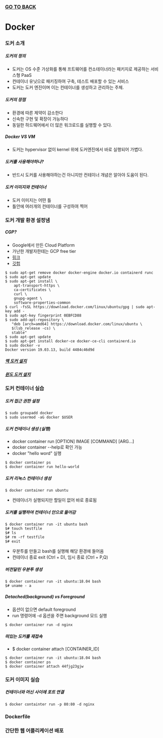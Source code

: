 ### [GO TO BACK](../../../README.md)
# Docker

### 도커 소개
##### 도커의 정의
- 도커는 OS 수준 가상화를 통해 프트웨어를 컨소테이너라는 패키지로 제공하는 서비스형 PaaS
- 컨테이너 유닛으로 패키징하여 구축, 테스트 배포할 수 있는 서비스
- 도커는 도커 엔진이며 이는 컨테이너를 생성하고 관리하는 주체.
##### 도커의 장점
- 환경에 따른 제약이 감소한다
- 신속한 구현 및 확장이 가능하다
- 동일한 하드웨어에서 더 많은 워크로드를 실행할 수 있다.
##### Docker VS VM
- 도커는 hypervisor 없이 kernel 위에 도커엔진에서 바로 실행되어 가볍다.
##### 도커를 사용해야하나?
- 반드시 도커를 사용해야하는건 아니지만 컨테이너 개념은 알아야 도움이 된다.
##### 도커 이미지와 컨테이너 
- 도커 이미지는 어떤 틀
- 틀안에 여러개의 컨테이너를 구성하여 찍어

### 도커 개발 환경 설정냄
##### CGP?
- Google에서 만든 Cloud Platform
- 가난한 개발자한테는 GCP free tier
- [링크](https://medium.com/@jwlee98/gcp-가난한-개ㅐ발잘를-위)
- [깃헙](https://github.com/seunghokimj/docker-hands-on)

```shell script
$ sudo apt-get remove docker docker-engine docker.io containerd runc
$ sudo apt-get update
$ sudo apt-get install \
    apt-transport-https \
    ca-certificates \
    curl \
    gnupg-agent \
    software-properties-common
$ curl -fsSL https://download.docker.com/linux/ubuntu/gpg | sudo apt-key add -
$ sudo apt-key fingerprint 0EBFCD88
$ sudo add-apt-repository \
   "deb [arch=amd64] https://download.docker.com/linux/ubuntu \
   $(lsb_release -cs) \
   stable"
$ sudo apt-get update
$ sudo apt-get install docker-ce docker-ce-cli containerd.io
$ sudo docker -v
Docker version 19.03.13, build 4484c46d9d
```
##### [맥 도커 설치](https://docs.docker.com/docker-for-mac/install/)
##### [윈도 도커 설치](https://docs.docker.com/docker-for-windows/install/)

### 도커 컨테이너 실습
##### 도커 접근 권한 설정
```shell script
$ sudo groupadd docker
$ sudo usermod -aG docker $USER
```
##### 도커 컨테이너 생성 (실행)
- docker container run [OPTION] IMAGE [COMMAND] [ARG...]
- docker container --help로 확인 가능
- docker "hello word" 실행 
```shell script
$ docker container ps
$ docker container run hello-world
```

##### 도커 리눅스 컨테이너 생성
```shell script
$ docker container run ubuntu
```
- 컨테이너가 실행되지만 할일이 없어 바로 종료됨

##### 도커를 실행하여 컨테이너 안으로 들어감 
```shell script
$ docker container run -it ubuntu bash
$# touch testfile
$# ls
$# rm -rf testfile
$# exit
```
- 우분투를 만들고 bash를 실행해 해당 환경에 들어옴
- 컨테이너 종료 exit (Ctrl + D), 임시 종료 (Ctrl + P,Q)

##### 버전달린 우분투 생성
```shell script
$ docker container run -it ubuntu:18.04 bash
$# uname - a
```

##### Detached(background) vs Foreground
- 옵션이 없으면 default foreground
- run 명령어에 -d 옵션을 주면 background 모드 실행
```shell script
$ docker container run -d nginx
```

##### 떠있는 도커를 재접속
- $ docker container attach [CONTAINER_ID]
```shell script
$ docker container run -it ubuntu:18.04 bash 
$ docker container ps
$ docker container attach 44fjg23gjw
```

### 도커 이미지 실습
##### 컨테이너와 머신 사이에 포트 연결
```shell script
$ docker containter run -p 80:80 -d nginx
```

### Dockerfile

### 간단한 웹 어플리케이션 배포
